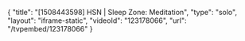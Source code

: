 {
    "title": "[1508443598] HSN | Sleep Zone: Meditation",
    "type": "solo",
    "layout": "iframe-static",
    "videoId": "123178066",
    "url": "\/tvpembed\/123178066"
}